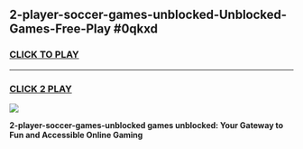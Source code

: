 
## 2-player-soccer-games-unblocked-Unblocked-Games-Free-Play #0qkxd
<h3>
<a href="https://us.freeplayer.one?title=2-player-soccer-games-unblocked&ref=9M">CLICK TO PLAY</a></h3>
<hr>

<h3>
<a href="https://us.freeplayer.one?title=2-player-soccer-games-unblocked&ref=9M">CLICK 2 PLAY</a>
  
</h3>

<a href="https://us.freeplayer.one?title=2-player-soccer-games-unblocked&ref=9M"><img src="https://clearcache.store/games.png"></a>


**2-player-soccer-games-unblocked games unblocked: Your Gateway to Fun and Accessible Online Gaming**

